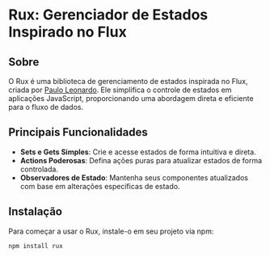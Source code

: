 # Rux: Gerenciador de Estados Inspirado no Flux

## Sobre

O Rux é uma biblioteca de gerenciamento de estados inspirada no Flux, criada por [Paulo Leonardo](https://github.com/seu-usuario). Ele simplifica o controle de estados em aplicações JavaScript, proporcionando uma abordagem direta e eficiente para o fluxo de dados.

## Principais Funcionalidades

- **Sets e Gets Simples**: Crie e acesse estados de forma intuitiva e direta.
- **Actions Poderosas**: Defina ações puras para atualizar estados de forma controlada.
- **Observadores de Estado**: Mantenha seus componentes atualizados com base em alterações específicas de estado.

## Instalação

Para começar a usar o Rux, instale-o em seu projeto via npm:

```bash
npm install rux
